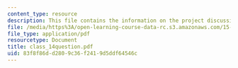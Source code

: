 ```yaml
---
content_type: resource
description: This file contains the information on the project discussion.
file: /media/https%3A/open-learning-course-data-rc.s3.amazonaws.com/15-568a-practical-information-technology-management-spring-2005/83f8f86dd2809c36f2419d5ddf64546c_class_14question.pdf
file_type: application/pdf
resourcetype: Document
title: class_14question.pdf
uid: 83f8f86d-d280-9c36-f241-9d5ddf64546c
---
```

